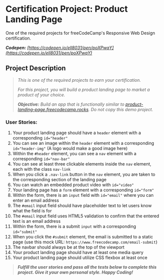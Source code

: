 # Certification Project: Product Landing Page
One of the required projects for freeCodeCamp's Responsive Web Design certification.

_**Codepen:** [https://codepen.io/ell8031/pen/poXPwqY](https://codepen.io/ell8031/pen/poXPwqY)_

## Project Description

> _This is one of the required projects to earn your certification._
> 
> _For this project, you will build a product landing page to market a product of your choice._
> 
> _**Objective:** Build an app that is functionally similar to [product-landing-page.freecodecamp.rocks](https://product-landing-page.freecodecamp.rocks). Do not copy this demo project._

### User Stories:

1. Your product landing page should have a `header` element with a corresponding `id="header"`
2. You can see an image within the `header` element with a corresponding `id="header-img"` (A logo would make a good image here)
3. Within the `#header` element, you can see a `nav` element with a corresponding `id="nav-bar"`
4. You can see at least three clickable elements inside the `nav` element, each with the class `nav-link`
5. When you click a `.nav-link` button in the `nav` element, you are taken to the corresponding section of the landing page
6. You can watch an embedded product video with `id="video"`
7. Your landing page has a `form` element with a corresponding `id="form"`
8. Within the form, there is an `input` field with `id="email"` where you can enter an email address
9. The `#email` input field should have placeholder text to let users know what the field is for
10. The `#email` input field uses HTML5 validation to confirm that the entered text is an email address
11. Within the form, there is a submit `input` with a corresponding `id="submit"`
12. When you click the `#submit` element, the email is submitted to a static page (use this mock URL: `https://www.freecodecamp.com/email-submit`)
13. The navbar should always be at the top of the viewport
14. Your product landing page should have at least one media query
15. Your product landing page should utilize CSS flexbox at least once

> _**Fulfill the user stories and pass all the tests below to complete this project. Give it your own personal style. Happy Coding!**_
